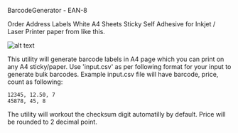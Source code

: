 BarcodeGenerator - EAN-8
  
 Order Address Labels White A4 Sheets Sticky Self Adhesive for Inkjet / Laser Printer paper from like this.
    
![alt text](https://github.com/dvbava/ShopBarcodeGenerator/blob/master/A4%20labelImage.jpg)

This utility will generate barcode labels in A4 page which you can print on any A4 sticky/paper.
Use 'input.csv' as per following format for your input to generate bulk barcodes.
Example input.csv file will have barcode, price, count as following:

    12345, 12.50, 7
    45878, 45, 8

The utility will workout the checksum digit automatilly by default.
Price will be rounded to 2 decimal point.
